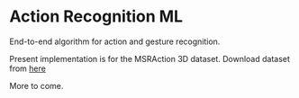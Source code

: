 # Action Recognition ML
End-to-end algorithm for action and gesture recognition.

Present implementation is for the MSRAction 3D dataset.
Download dataset from [here](https://drive.google.com/open?id=1BTTaz0Mvj16DhRhJsP8g7ExR3vEOrSki)

More to come.